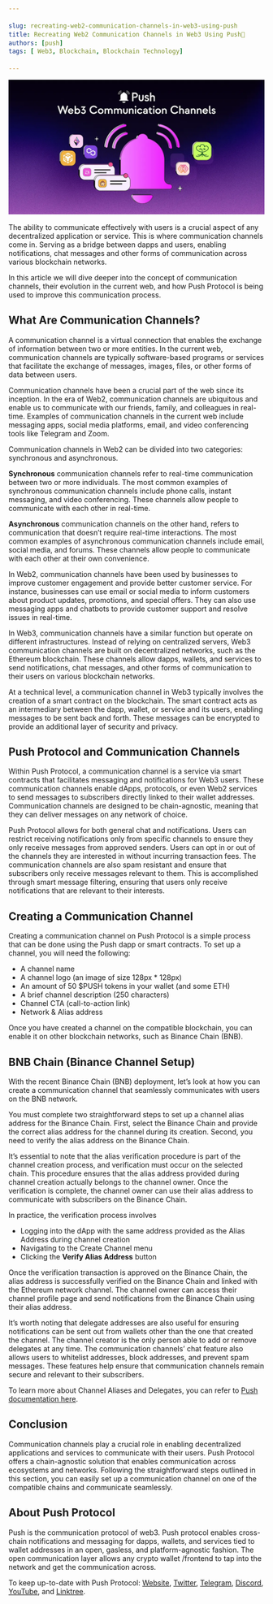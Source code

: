 ```yaml
---

slug: recreating-web2-communication-channels-in-web3-using-push
title: Recreating Web2 Communication Channels in Web3 Using Push👥
authors: [push]
tags: [ Web3, Blockchain, Blockchain Technology]

---
```


![Docusaurus Image](./cover-image.webp)
<!--truncate-->

The ability to communicate effectively with users is a crucial aspect of any decentralized application or service. This is where communication channels come in. Serving as a bridge between dapps and users, enabling notifications, chat messages and other forms of communication across various blockchain networks.

In this article we will dive deeper into the concept of communication channels, their evolution in the current web, and how Push Protocol is being used to improve this communication process.

## What Are Communication Channels?
A communication channel is a virtual connection that enables the exchange of information between two or more entities. In the current web, communication channels are typically software-based programs or services that facilitate the exchange of messages, images, files, or other forms of data between users.

Communication channels have been a crucial part of the web since its inception. In the era of Web2, communication channels are ubiquitous and enable us to communicate with our friends, family, and colleagues in real-time. Examples of communication channels in the current web include messaging apps, social media platforms, email, and video conferencing tools like Telegram and Zoom.

Communication channels in Web2 can be divided into two categories: synchronous and asynchronous.

<b>Synchronous</b> communication channels refer to real-time communication between two or more individuals. The most common examples of synchronous communication channels include phone calls, instant messaging, and video conferencing. These channels allow people to communicate with each other in real-time.

<b>Asynchronous</b> communication channels on the other hand, refers to communication that doesn’t require real-time interactions. The most common examples of asynchronous communication channels include email, social media, and forums. These channels allow people to communicate with each other at their own convenience.

In Web2, communication channels have been used by businesses to improve customer engagement and provide better customer service. For instance, businesses can use email or social media to inform customers about product updates, promotions, and special offers. They can also use messaging apps and chatbots to provide customer support and resolve issues in real-time.

In Web3, communication channels have a similar function but operate on different infrastructures. Instead of relying on centralized servers, Web3 communication channels are built on decentralized networks, such as the Ethereum blockchain. These channels allow dapps, wallets, and services to send notifications, chat messages, and other forms of communication to their users on various blockchain networks.

At a technical level, a communication channel in Web3 typically involves the creation of a smart contract on the blockchain. The smart contract acts as an intermediary between the dapp, wallet, or service and its users, enabling messages to be sent back and forth. These messages can be encrypted to provide an additional layer of security and privacy.

## Push Protocol and Communication Channels
Within Push Protocol, a communication channel is a service via smart contracts that facilitates messaging and notifications for Web3 users. These communication channels enable dApps, protocols, or even Web2 services to send messages to subscribers directly linked to their wallet addresses. Communication channels are designed to be chain-agnostic, meaning that they can deliver messages on any network of choice.

Push Protocol allows for both general chat and notifications. Users can restrict receiving notifications only from specific channels to ensure they only receive messages from approved senders. Users can opt in or out of the channels they are interested in without incurring transaction fees. The communication channels are also spam resistant and ensure that subscribers only receive messages relevant to them. This is accomplished through smart message filtering, ensuring that users only receive notifications that are relevant to their interests.

## Creating a Communication Channel
Creating a communication channel on Push Protocol is a simple process that can be done using the Push dapp or smart contracts. To set up a channel, you will need the following:

- A channel name
- A channel logo (an image of size 128px * 128px)
- An amount of 50 $PUSH tokens in your wallet (and some ETH)
- A brief channel description (250 characters)
- Channel CTA (call-to-action link)
- Network & Alias address

Once you have created a channel on the compatible blockchain, you can enable it on other blockchain networks, such as Binance Chain (BNB).

## BNB Chain (Binance Channel Setup)
With the recent Binance Chain (BNB) deployment, let’s look at how you can create a communication channel that seamlessly communicates with users on the BNB network.

You must complete two straightforward steps to set up a channel alias address for the Binance Chain. First, select the Binance Chain and provide the correct alias address for the channel during its creation. Second, you need to verify the alias address on the Binance Chain.

It’s essential to note that the alias verification procedure is part of the channel creation process, and verification must occur on the selected chain. This procedure ensures that the alias address provided during channel creation actually belongs to the channel owner. Once the verification is complete, the channel owner can use their alias address to communicate with subscribers on the Binance Chain.

In practice, the verification process involves

- Logging into the dApp with the same address provided as the Alias Address during channel creation
- Navigating to the Create Channel menu
- Clicking the <b>Verify Alias Address</b> button

Once the verification transaction is approved on the Binance Chain, the alias address is successfully verified on the Binance Chain and linked with the Ethereum network channel. The channel owner can access their channel profile page and send notifications from the Binance Chain using their alias address.

It’s worth noting that delegate addresses are also useful for ensuring notifications can be sent out from wallets other than the one that created the channel. The channel creator is the only person able to add or remove delegates at any time. The communication channels’ chat feature also allows users to whitelist addresses, block addresses, and prevent spam messages. These features help ensure that communication channels remain secure and relevant to their subscribers.

To learn more about Channel Aliases and Delegates, you can refer to [Push documentation here](https://docs.push.org/developers/concepts/create-your-notif-channel/what-is-a-channel-alias).

## Conclusion
Communication channels play a crucial role in enabling decentralized applications and services to communicate with their users. Push Protocol offers a chain-agnostic solution that enables communication across ecosystems and networks. Following the straightforward steps outlined in this section, you can easily set up a communication channel on one of the compatible chains and communicate seamlessly.

## About Push Protocol

Push is the communication protocol of web3. Push protocol enables cross-chain notifications and messaging for dapps, wallets, and services tied to wallet addresses in an open, gasless, and platform-agnostic fashion. The open communication layer allows any crypto wallet /frontend to tap into the network and get the communication across.

To keep up-to-date with Push Protocol: [Website](https://push.org/), [Twitter](https://twitter.com/pushprotocol), [Telegram](https://t.me/epnsproject), [Discord](https://discord.gg/pushprotocol), [YouTube](https://www.youtube.com/c/EthereumPushNotificationService), and [Linktree](https://linktr.ee/pushprotocol).